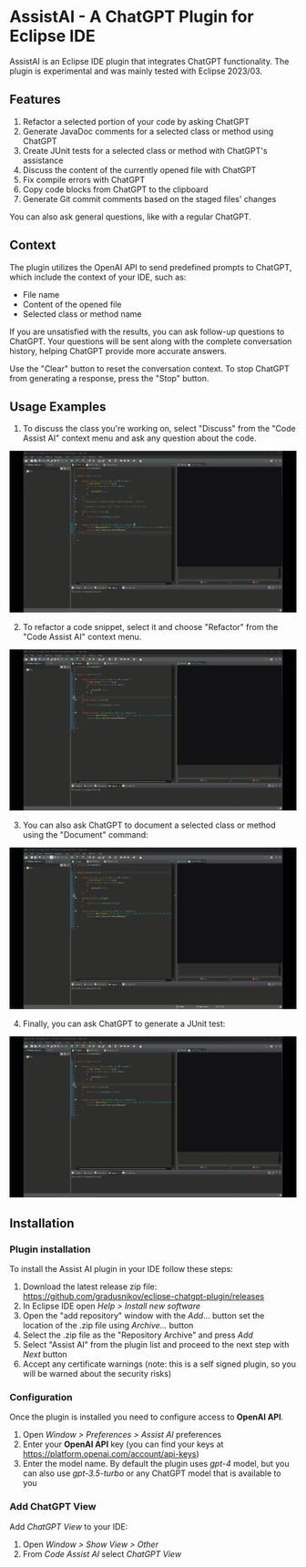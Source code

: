 # AssistAI - A ChatGPT Plugin for Eclipse IDE

AssistAI is an Eclipse IDE plugin that integrates ChatGPT functionality. The plugin is experimental and was mainly tested with Eclipse 2023/03.

## Features

1. Refactor a selected portion of your code by asking ChatGPT
2. Generate JavaDoc comments for a selected class or method using ChatGPT
3. Create JUnit tests for a selected class or method with ChatGPT's assistance
4. Discuss the content of the currently opened file with ChatGPT
5. Fix compile errors with ChatGPT
6. Copy code blocks from ChatGPT to the clipboard
7. Generate Git commit comments based on the staged files' changes

You can also ask general questions, like with a regular ChatGPT.

## Context

The plugin utilizes the OpenAI API to send predefined prompts to ChatGPT, which include the context of your IDE, such as:

- File name
- Content of the opened file
- Selected class or method name

If you are unsatisfied with the results, you can ask follow-up questions to ChatGPT. Your questions will be sent along with the complete conversation history, helping ChatGPT provide more accurate answers.

Use the "Clear" button to reset the conversation context. To stop ChatGPT from generating a response, press the "Stop" button.

## Usage Examples

1. To discuss the class you're working on, select "Discuss" from the "Code Assist AI" context menu and ask any question about the code.

![Discuss with ChatGPT](src/website/how-it-works-discuss.gif)

2. To refactor a code snippet, select it and choose "Refactor" from the "Code Assist AI" context menu.

![Refactor with ChatGPT](src/website/how-it-works-refactor.gif)

3. You can also ask ChatGPT to document a selected class or method using the "Document" command:

![Document with ChatGPT](src/website/how-it-works-document.gif)

4. Finally, you can ask ChatGPT to generate a JUnit test:

![JUnit Test Generation](src/website/how-it-works-junit.gif)

## Installation

### Plugin installation

To install the Assist AI plugin in your IDE follow these steps:

1. Download the latest release zip file: https://github.com/gradusnikov/eclipse-chatgpt-plugin/releases
2. In Eclipse IDE open *Help > Install new software*
3. Open the "add repository" window with the  *Add*... button set the location of the .zip file using *Archive...* button
4. Select the .zip file as the "Repository Archive" and press *Add*
5. Select "Assist AI" from the plugin list and proceed to the next step with *Next* button
6. Accept any certificate warnings (note: this is a self signed plugin, so you will be warned about the security risks)

### Configuration

Once the plugin is installed you need to configure access to **OpenAI API**.

1. Open *Window > Preferences > Assist AI* preferences
2. Enter your **OpenAI API** key (you can find your keys at https://platform.openai.com/account/api-keys)
3. Enter the model name. By default the plugin uses *gpt-4* model, but you can also use *gpt-3.5-turbo* or any ChatGPT model that is available to you 

### Add ChatGPT View

Add *ChatGPT View* to your IDE: 

1. Open *Window > Show View > Other*
2. From *Code Assist AI* select *ChatGPT View*

